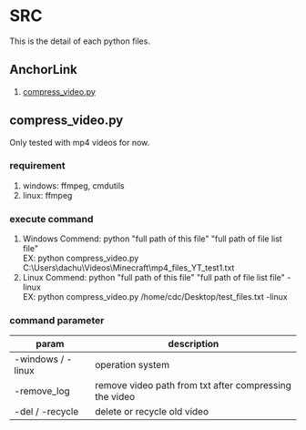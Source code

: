 # SRC

This is the detail of each python files.

## AnchorLink

1. [compress_video.py](#1)

## <a name="1"></a>compress_video.py

Only tested with mp4 videos for now.

### requirement

1. windows: ffmpeg, cmdutils
2. linux: ffmpeg

### execute command

1. Windows Commend: python "full path of this file" "full path of file list file"<br>
EX: python compress_video.py C:\Users\dachu\Videos\Minecraft\mp4_files_YT_test1.txt
2. Linux Commend: python "full path of this file" "full path of file list file" -linux<br>
EX: python compress_video.py /home/cdc/Desktop/test_files.txt -linux

### command parameter

| param             | description                                            |
| ----------------- | ------------------------------------------------------ |
| -windows / -linux | operation system                                       |
| -remove_log       | remove video path from txt after compressing the video |
| -del / -recycle   | delete or recycle old video                            |
